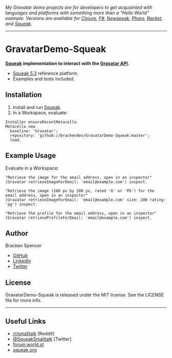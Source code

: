 _My Gravatar demo projects are for developers to get acquainted with languages and platforms with something more than a "Hello World" example. Versions are available for [Clojure](https://github.com/brackendev/GravatarDemo-Clojure), [F#](https://github.com/brackendev/GravatarDemo-FSharp), [Newspeak](https://github.com/brackendev/GravatarDemo-Newspeak), [Pharo](https://github.com/brackendev/GravatarDemo-Pharo), [Racket](https://github.com/brackendev/GravatarDemo-Racket), and [Squeak](https://github.com/brackendev/GravatarDemo-Squeak)._

- - -

GravatarDemo-Squeak
===================

**[Squeak](https://www.squeak.org/) implementation to interact with the [Gravatar API](https://en.gravatar.com/site/implement/).**

* [Squeak 5.3](https://www.squeak.org/) reference platform.
* Examples and tests included.

## Installation

1. Install and run [Squeak](https://www.squeak.org/).
2. In a Workspace, evaluate:

```smalltalk
Installer ensureRecentMetacello.
Metacello new
  baseline: 'Gravatar';
  repository: 'github://brackendev/GravatarDemo-Squeak:master';
  load.
```

## Example Usage

Evaluate in a Workspace:

```smalltalk
"Retrieve the image for the email address, open in an inspector"
(Gravatar retrieveImageForEmail: 'email@example.com') inspect.
```

```smalltalk
"Retrieve the image (200 px by 200 px, rated 'G' or 'PG') for the email address, open in an inspector"
(Gravatar retrieveImageForEmail: 'email@example.com' size: 200 rating: 'pg') inspect.
```

```smalltalk
"Retrieve the profile for the email address, open in an inspector"
(Gravatar retrieveProfileForEmail: 'email@example.com') inspect.
```

## Author

Bracken Spencer

* [GitHub](https://www.github.com/brackendev)
* [LinkedIn](https://www.linkedin.com/in/brackenspencer/)
* [Twitter](https://twitter.com/brackendev)

## License

GravatarDemo-Squeak is released under the MIT license. See the LICENSE file for more info.

- - -

## Useful Links

* [/r/smalltalk](https://www.reddit.com/r/smalltalk/) [Reddit]
* [@SqueakSmalltalk](https://twitter.com/SqueakSmalltalk) [Twitter]
* [forum.world.st](http://forum.world.st/)
* [squeak.org](https://www.squeak.org/)
